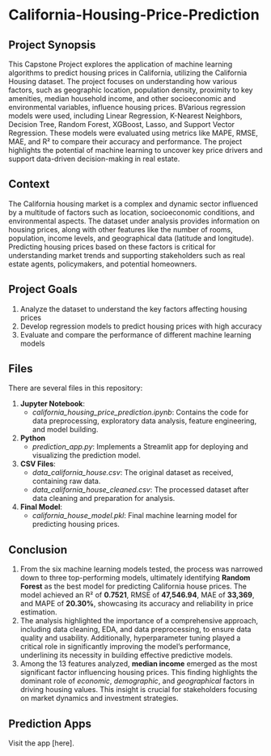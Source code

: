 # California-Housing-Price-Prediction

## Project Synopsis
This Capstone Project explores the application of machine learning algorithms to predict housing prices in California, utilizing the California Housing dataset. The project focuses on understanding how various factors, such as geographic location, population density, proximity to key amenities, median household income, and other socioeconomic and environmental variables, influence housing prices. BVarious regression models were used, including Linear Regression, K-Nearest Neighbors, Decision Tree, Random Forest, XGBoost, Lasso, and Support Vector Regression. These models were evaluated using metrics like MAPE, RMSE, MAE, and R² to compare their accuracy and performance. The project highlights the potential of machine learning to uncover key price drivers and support data-driven decision-making in real estate.

## Context
The California housing market is a complex and dynamic sector influenced by a multitude of factors such as location, socioeconomic conditions, and environmental aspects. The dataset under analysis provides information on housing prices, along with other features like the number of rooms, population, income levels, and geographical data (latitude and longitude). Predicting housing prices based on these factors is critical for understanding market trends and supporting stakeholders such as real estate agents, policymakers, and potential homeowners.

## Project Goals
1. Analyze the dataset to understand the key factors affecting housing prices
2. Develop regression models to predict housing prices with high accuracy
3. Evaluate and compare the performance of different machine learning models

## Files
There are several files in this repository:
1. **Jupyter Notebook**:
   * *california_housing_price_prediction.ipynb*: Contains the code for data preprocessing, exploratory data analysis, feature engineering, and model building.
2. **Python**
   * *prediction_app.py*: Implements a Streamlit app for deploying and visualizing the prediction model.
2. **CSV Files**:
   * *data_california_house.csv*: The original dataset as received, containing raw data.
   * *data_california_house_cleaned.csv*: The processed dataset after data cleaning and preparation for analysis.
3. **Final Model**:
   * *california_house_model.pkl*: Final machine learning model for predicting housing prices.

## Conclusion
1. From the six machine learning models tested, the process was narrowed down to three top-performing models, ultimately identifying **Random Forest** as the best model for predicting California house prices. The model achieved an R² of **0.7521**, RMSE of **47,546.94**, MAE of **33,369**, and MAPE of **20.30%**, showcasing its accuracy and reliability in price estimation.
2. The analysis highlighted the importance of a comprehensive approach, including data cleaning, EDA, and data preprocessing, to ensure data quality and usability. Additionally, hyperparameter tuning played a critical role in significantly improving the model’s performance, underlining its necessity in building effective predictive models.
3. Among the 13 features analyzed, **median income** emerged as the most significant factor influencing housing prices. This finding highlights the dominant role of *economic*, *demographic*, and *geographical* factors in driving housing values. This insight is crucial for stakeholders focusing on market dynamics and investment strategies.

## Prediction Apps
Visit the app [here].

